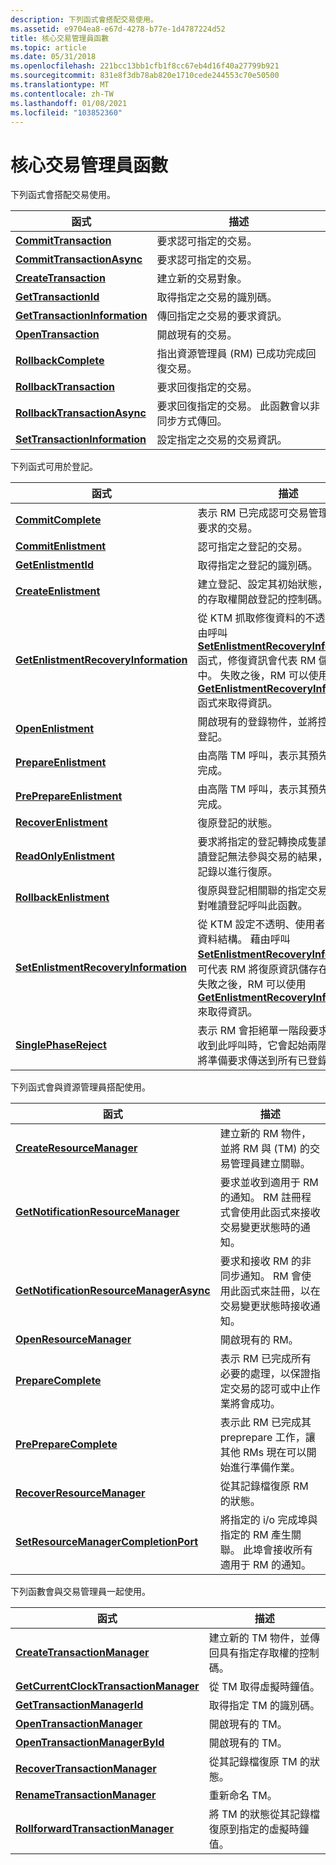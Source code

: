 ```yaml
---
description: 下列函式會搭配交易使用。
ms.assetid: e9704ea8-e67d-4278-b77e-1d4787224d52
title: 核心交易管理員函數
ms.topic: article
ms.date: 05/31/2018
ms.openlocfilehash: 221bcc13bb1cfb1f8cc67eb4d16f40a27799b921
ms.sourcegitcommit: 831e8f3db78ab820e1710cede244553c70e50500
ms.translationtype: MT
ms.contentlocale: zh-TW
ms.lasthandoff: 01/08/2021
ms.locfileid: "103852360"
---
```

# <a name="kernel-transaction-manager-functions"></a>核心交易管理員函數

下列函式會搭配交易使用。



| 函式                                                            | 描述                                                                                     |
|---------------------------------------------------------------------|-------------------------------------------------------------------------------------------------|
| [**CommitTransaction**](/windows/desktop/api/Ktmw32/nf-ktmw32-committransaction)                      | 要求認可指定的交易。                                           |
| [**CommitTransactionAsync**](/windows/desktop/api/Ktmw32/nf-ktmw32-committransactionasync)            | 要求認可指定的交易。                                           |
| [**CreateTransaction**](/windows/desktop/api/KtmW32/nf-ktmw32-createtransaction)                      | 建立新的交易對象。                                                               |
| [**GetTransactionId**](/windows/desktop/api/Ktmw32/nf-ktmw32-gettransactionid)                        | 取得指定之交易的識別碼。                                                   |
| [**GetTransactionInformation**](/windows/desktop/api/Ktmw32/nf-ktmw32-gettransactioninformation) | 傳回指定之交易的要求資訊。                              |
| [**OpenTransaction**](/windows/desktop/api/Ktmw32/nf-ktmw32-opentransaction)                          | 開啟現有的交易。                                                                  |
| [**RollbackComplete**](/windows/desktop/api/Ktmw32/nf-ktmw32-rollbackcomplete)                        | 指出資源管理員 (RM) 已成功完成回復交易。 |
| [**RollbackTransaction**](/windows/desktop/api/Ktmw32/nf-ktmw32-rollbacktransaction)                  | 要求回復指定的交易。                                         |
| [**RollbackTransactionAsync**](/windows/desktop/api/Ktmw32/nf-ktmw32-rollbacktransactionasync)        | 要求回復指定的交易。 此函數會以非同步方式傳回。   |
| [**SetTransactionInformation**](/windows/desktop/api/Ktmw32/nf-ktmw32-settransactioninformation)      | 設定指定之交易的交易資訊。                                 |



 

下列函式可用於登記。



| 函式                                                                          | 描述                                                                                                                                                                                                                                                                                                                                                                          |
|-----------------------------------------------------------------------------------|--------------------------------------------------------------------------------------------------------------------------------------------------------------------------------------------------------------------------------------------------------------------------------------------------------------------------------------------------------------------------------------|
| [**CommitComplete**](/windows/desktop/api/Ktmw32/nf-ktmw32-commitcomplete)                                          | 表示 RM 已完成認可交易管理員 (TM) 所要求的交易。                                                                                                                                                                                                                                                                        |
| [**CommitEnlistment**](/windows/desktop/api/KtmW32/nf-ktmw32-commitenlistment)                                      | 認可指定之登記的交易。                                                                                                                                                                                                                                                                                                                                |
| [**GetEnlistmentId**](/windows/desktop/api/Ktmw32/nf-ktmw32-getenlistmentid)                                        | 取得指定之登記的識別碼。                                                                                                                                                                                                                                                                                                                                         |
| [**CreateEnlistment**](/windows/desktop/api/KtmW32/nf-ktmw32-createenlistment)                                      | 建立登記、設定其初始狀態，並使用指定的存取權開啟登記的控制碼。                                                                                                                                                                                                                                                                       |
| [**GetEnlistmentRecoveryInformation**](/windows/desktop/api/Ktmw32/nf-ktmw32-getenlistmentrecoveryinformation) | 從 KTM 抓取修復資料的不透明結構。 藉由呼叫 [**SetEnlistmentRecoveryInformation**](/windows/desktop/api/Ktmw32/nf-ktmw32-setenlistmentrecoveryinformation) 函式，修復資訊會代表 RM 儲存在記錄中。 失敗之後，RM 可以使用 [**GetEnlistmentRecoveryInformation**](/windows/desktop/api/Ktmw32/nf-ktmw32-getenlistmentrecoveryinformation) 函式來取得資訊。 |
| [**OpenEnlistment**](/windows/desktop/api/Ktmw32/nf-ktmw32-openenlistment)                                          | 開啟現有的登錄物件，並將控制碼傳回給登記。                                                                                                                                                                                                                                                                                                         |
| [**PrepareEnlistment**](/windows/desktop/api/KtmW32/nf-ktmw32-prepareenlistment)                                    | 由高階 TM 呼叫，表示其預先準備工作已完成。                                                                                                                                                                                                                                                                                                   |
| [**PrePrepareEnlistment**](/windows/desktop/api/KtmW32/nf-ktmw32-preprepareenlistment)                              | 由高階 TM 呼叫，表示其預先準備工作已完成。                                                                                                                                                                                                                                                                                                   |
| [**RecoverEnlistment**](/windows/desktop/api/Ktmw32/nf-ktmw32-recoverenlistment)                                    | 復原登記的狀態。                                                                                                                                                                                                                                                                                                                                                      |
| [**ReadOnlyEnlistment**](/windows/desktop/api/Ktmw32/nf-ktmw32-readonlyenlistment)                                  | 要求將指定的登記轉換成隻讀登記。 唯讀登記無法參與交易的結果，也不會永久記錄以進行復原。                                                                                                                                                                                 |
| [**RollbackEnlistment**](/windows/desktop/api/Ktmw32/nf-ktmw32-rollbackenlistment)                                  | 復原與登記相關聯的指定交易。 無法針對唯讀登記呼叫此函數。                                                                                                                                                                                                                                                |
| [**SetEnlistmentRecoveryInformation**](/windows/desktop/api/Ktmw32/nf-ktmw32-setenlistmentrecoveryinformation)      | 從 KTM 設定不透明、使用者定義的修復資料結構。 藉由呼叫 [**SetEnlistmentRecoveryInformation**](/windows/desktop/api/Ktmw32/nf-ktmw32-setenlistmentrecoveryinformation)，可代表 RM 將復原資訊儲存在記錄中。 失敗之後，RM 可以使用 [**GetEnlistmentRecoveryInformation**](/windows/desktop/api/Ktmw32/nf-ktmw32-getenlistmentrecoveryinformation) 來取得資訊。                  |
| [**SinglePhaseReject**](/windows/desktop/api/Ktmw32/nf-ktmw32-singlephasereject)                                    | 表示 RM 會拒絕單一階段要求。 當 TM 收到此呼叫時，它會起始兩階段認可，並將準備要求傳送到所有已登錄的 RMs。                                                                                                                                                                                                             |



 

下列函式會與資源管理員搭配使用。



| 函式                                                                           | 描述                                                                                                                                                      |
|------------------------------------------------------------------------------------|------------------------------------------------------------------------------------------------------------------------------------------------------------------|
| [**CreateResourceManager**](/windows/desktop/api/Ktmw32/nf-ktmw32-createresourcemanager)                             | 建立新的 RM 物件，並將 RM 與 (TM) 的交易管理員建立關聯。                                                                                  |
| [**GetNotificationResourceManager**](/windows/desktop/api/KtmW32/nf-ktmw32-getnotificationresourcemanager)           | 要求並收到適用于 RM 的通知。 RM 註冊程式會使用此函式來接收交易變更狀態時的通知。                 |
| [**GetNotificationResourceManagerAsync**](/windows/desktop/api/KtmW32/nf-ktmw32-getnotificationresourcemanagerasync) | 要求和接收 RM 的非同步通知。 RM 會使用此函式來註冊，以在交易變更狀態時接收通知。 |
| [**OpenResourceManager**](/windows/desktop/api/Ktmw32/nf-ktmw32-openresourcemanager)                                 | 開啟現有的 RM。                                                                                                                                            |
| [**PrepareComplete**](/windows/desktop/api/Ktmw32/nf-ktmw32-preparecomplete)                                         | 表示 RM 已完成所有必要的處理，以保證指定交易的認可或中止作業將會成功。           |
| [**PrePrepareComplete**](/windows/desktop/api/Ktmw32/nf-ktmw32-prepreparecomplete)                                   | 表示此 RM 已完成其 preprepare 工作，讓其他 RMs 現在可以開始進行準備作業。                                                |
| [**RecoverResourceManager**](/windows/desktop/api/Ktmw32/nf-ktmw32-recoverresourcemanager)                           | 從其記錄檔復原 RM 的狀態。                                                                                                                         |
| [**SetResourceManagerCompletionPort**](/windows/desktop/api/Ktmw32/nf-ktmw32-setresourcemanagercompletionport)       | 將指定的 i/o 完成埠與指定的 RM 產生關聯。 此埠會接收所有適用于 RM 的通知。                                             |



 

下列函數會與交易管理員一起使用。



| 函式                                                                            | 描述                                                                 |
|-------------------------------------------------------------------------------------|-----------------------------------------------------------------------------|
| [**CreateTransactionManager**](/windows/desktop/api/Ktmw32/nf-ktmw32-createtransactionmanager)                        | 建立新的 TM 物件，並傳回具有指定存取權的控制碼。     |
| [**GetCurrentClockTransactionManager**](/windows/desktop/api/Ktmw32/nf-ktmw32-getcurrentclocktransactionmanager) | 從 TM 取得虛擬時鐘值。                                    |
| [**GetTransactionManagerId**](/windows/desktop/api/Ktmw32/nf-ktmw32-gettransactionmanagerid)                          | 取得指定 TM 的識別碼。                                 |
| [**OpenTransactionManager**](/windows/desktop/api/Ktmw32/nf-ktmw32-opentransactionmanager)                            | 開啟現有的 TM。                                                       |
| [**OpenTransactionManagerById**](/windows/desktop/api/Ktmw32/nf-ktmw32-opentransactionmanagerbyid)                    | 開啟現有的 TM。                                                       |
| [**RecoverTransactionManager**](/windows/desktop/api/Ktmw32/nf-ktmw32-recovertransactionmanager)                      | 從其記錄檔復原 TM 的狀態。                                    |
| [**RenameTransactionManager**](/windows/desktop/api/KtmW32/nf-ktmw32-renametransactionmanager)                        | 重新命名 TM。                                                               |
| [**RollforwardTransactionManager**](/windows/desktop/api/KtmW32/nf-ktmw32-rollforwardtransactionmanager)              | 將 TM 的狀態從其記錄檔復原到指定的虛擬時鐘值。 |



 

 

 



